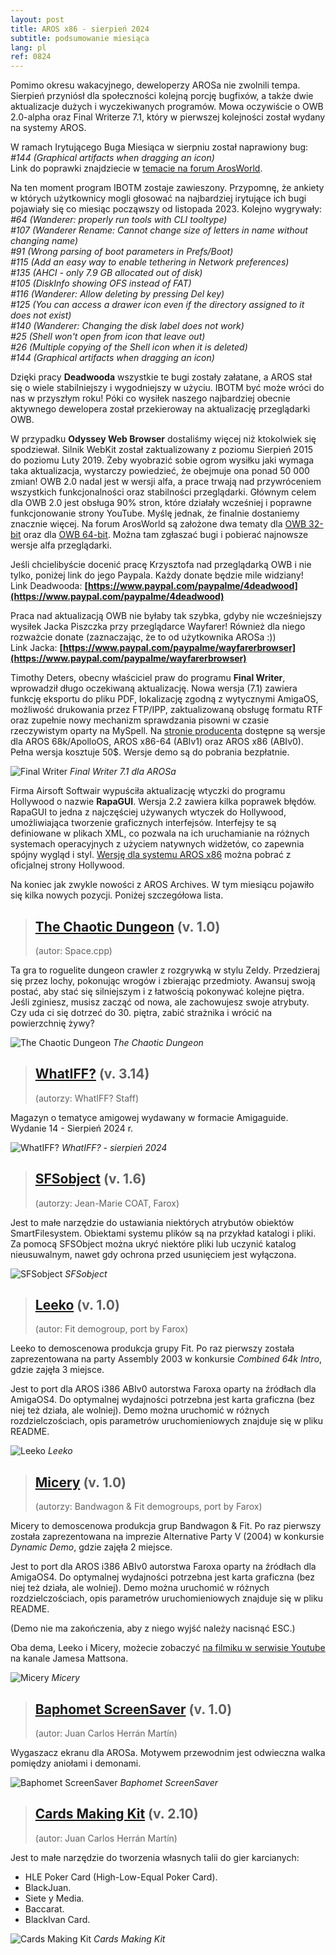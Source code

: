 ```yaml
---
layout: post
title: AROS x86 - sierpień 2024
subtitle: podsumowanie miesiąca
lang: pl
ref: 0824
---
```


Pomimo okresu wakacyjnego, deweloperzy AROSa nie zwolnili tempa. Sierpień przyniósł dla społeczności kolejną porcję bugfixów, a także dwie aktualizacje dużych i wyczekiwanych programów. Mowa oczywiście o OWB 2.0-alpha oraz Final Writerze 7.1, który w pierwszej kolejności został wydany na systemy AROS.

W ramach Irytującego Buga Miesiąca w sierpniu został naprawiony bug:  
*#144 (Graphical artifacts when dragging an icon)*  
Link do poprawki znajdziecie w [temacie na forum ArosWorld](https://arosworld.org/infusions/forum/viewthread.php?thread_id=1299&pid=6134#post_6124).

Na ten moment program IBOTM zostaje zawieszony. Przypomnę, że ankiety w których użytkownicy mogli głosować na najbardziej irytujące ich bugi pojawiały się co miesiąc począwszy od listopada 2023. Kolejno wygrywały:  
*#64 (Wanderer: properly run tools with CLI tooltype)*  
*#107 (Wanderer Rename: Cannot change size of letters in name without changing name)*  
*#91 (Wrong parsing of boot parameters in Prefs/Boot)*  
*#115 (Add an easy way to enable tethering in Network preferences)*  
*#135 (AHCI - only 7.9 GB allocated out of disk)*  
*#105 (DiskInfo showing OFS instead of FAT)*  
*#116 (Wanderer: Allow deleting by pressing Del key)*  
*#125 (You can access a drawer icon even if the directory assigned to it does not exist)*  
*#140 (Wanderer: Changing the disk label does not work)*  
*#25 (Shell won't open from icon that leave out)*  
*#26 (Multiple copying of the Shell icon when it is deleted)*  
*#144 (Graphical artifacts when dragging an icon)*  

Dzięki pracy **Deadwooda** wszystkie te bugi zostały załatane, a AROS stał się o wiele stabilniejszy i wygodniejszy w użyciu. IBOTM być może wróci do nas w przyszłym roku! Póki co wysiłek naszego najbardziej obecnie aktywnego dewelopera został przekieroway na aktualizację przeglądarki OWB.

W przypadku **Odyssey Web Browser** dostaliśmy więcej niż ktokolwiek się spodziewał. Silnik WebKit został zaktualizowany z poziomu Sierpień 2015 do poziomu Luty 2019. Żeby wyobrazić sobie ogrom wysiłku jaki wymaga taka aktualizacja, wystarczy powiedzieć, że obejmuje ona ponad 50 000 zmian! OWB 2.0 nadal jest w wersji alfa, a prace trwają nad przywróceniem wszystkich funkcjonalności oraz stabilności przeglądarki. Głównym celem dla OWB 2.0 jest obsługa 90% stron, które działały wcześniej i poprawne funkcjonowanie strony YouTube. Myślę jednak, że finalnie dostaniemy znacznie więcej. Na forum ArosWorld są założone dwa tematy dla [OWB 32-bit](https://www.arosworld.org/infusions/forum/viewthread.php?thread_id=1293&rowstart=100&pid=6192#post_6188) oraz dla [OWB 64-bit](https://www.arosworld.org/infusions/forum/viewthread.php?thread_id=1175&rowstart=20&pid=6190#post_6189). Można tam zgłaszać bugi i pobierać najnowsze wersje alfa przeglądarki.

Jeśli chcielibyście docenić pracę Krzysztofa nad przeglądarką OWB i nie tylko, poniżej link do jego Paypala. Każdy donate będzie mile widziany!  
Link Deadwooda: **[https://www.paypal.com/paypalme/4deadwood](https://www.paypal.com/paypalme/4deadwood)**  

Praca nad aktualizacją OWB nie byłaby tak szybka, gdyby nie wcześniejszy wysiłek Jacka Piszczka przy przeglądarce Wayfarer! Również dla niego rozważcie donate (zaznaczając, że to od użytkownika AROSa :))  
Link Jacka: **[https://www.paypal.com/paypalme/wayfarerbrowser](https://www.paypal.com/paypalme/wayfarerbrowser)**  

Timothy Deters, obecny właściciel praw do programu **Final Writer**, wprowadził długo oczekiwaną aktualizację. Nowa wersja (7.1) zawiera funkcję eksportu do pliku PDF, lokalizację zgodną z wytycznymi AmigaOS, możliwość drukowania przez FTP/IPP, zaktualizowaną obsługę formatu RTF oraz zupełnie nowy mechanizm sprawdzania pisowni w czasie rzeczywistym oparty na MySpell. Na [stronie producenta](https://final-writer.com/) dostępne są wersje dla AROS 68k/ApolloOS, AROS x86-64 (ABIv1) oraz AROS x86 (ABIv0). Pełna wersja kosztuje 50$. Wersje demo są do pobrania bezpłatnie.

![Final Writer](/assets/img/finalwriter7.png)
*Final Writer 7.1 dla AROSa*

Firma Airsoft Softwair wypuściła aktualizację wtyczki do programu Hollywood o nazwie **RapaGUI**. Wersja 2.2 zawiera kilka poprawek błędów. RapaGUI to jedna z najczęściej używanych wtyczek do Hollywood, umożliwiająca tworzenie graficznych interfejsów. Interfejsy te są definiowane w plikach XML, co pozwala na ich uruchamianie na różnych systemach operacyjnych z użyciem natywnych widżetów, co zapewnia spójny wygląd i styl. [Wersję dla systemu AROS x86](https://www.hollywood-mal.com/download/RapaGUI_Amiga.lha) można pobrać z oficjalnej strony Hollywood.

Na koniec jak zwykle nowości z AROS Archives. W tym miesiącu pojawiło się kilka nowych pozycji. Poniżej szczegółowa lista.

> ## [The Chaotic Dungeon](http://archives.aros-exec.org/?function=showfile&file=game/roleplaying/chaotic-dungeon.i386-aros.zip) (v. 1.0)
> (autor: Space.cpp)

Ta gra to roguelite dungeon crawler z rozgrywką w stylu Zeldy. Przedzieraj się przez lochy, pokonując wrogów i zbierając przedmioty. Awansuj swoją postać, aby stać się silniejszym i z łatwością pokonywać kolejne piętra. Jeśli zginiesz, musisz zacząć od nowa, ale zachowujesz swoje atrybuty. Czy uda ci się dotrzeć do 30. piętra, zabić strażnika i wrócić na powierzchnię żywy?

![The Chaotic Dungeon](/assets/img/chaotic.png)
*The Chaotic Dungeon*

> ## [WhatIFF?](http://archives.aros-exec.org/?function=showfile&file=document/misc/whatiff3.14.lha) (v. 3.14)
> (autorzy: WhatIFF? Staff)

Magazyn o tematyce amigowej wydawany w formacie Amigaguide. Wydanie 14 - Sierpień 2024 r.

![WhatIFF?](/assets/img/whatiff314.png)
*WhatIFF? - sierpień 2024*

> ## [SFSobject](http://archives.aros-exec.org/?function=showfile&file=utility/misc/sfsobject.i386-aros.zip) (v. 1.6)
> (autorzy: Jean-Marie COAT, Farox)

Jest to małe narzędzie do ustawiania niektórych atrybutów obiektów SmartFilesystem. Obiektami systemu plików są na przykład katalogi i pliki. Za pomocą SFSObject można ukryć niektóre pliki lub uczynić katalog nieusuwalnym, nawet gdy ochrona przed usunięciem jest wyłączona.

![SFSobject](/assets/img/sfsobject.png)
*SFSobject*

> ## [Leeko](http://archives.aros-exec.org/?function=showfile&file=demo/scene/fit/leeko-i386-aros.zip) (v. 1.0)
> (autor: Fit demogroup, port by Farox)

Leeko to demoscenowa produkcja grupy Fit. Po raz pierwszy została zaprezentowana na party Assembly 2003 w konkursie *Combined 64k Intro*, gdzie zajęła 3 miejsce.  

Jest to port dla AROS i386 ABIv0 autorstwa Faroxa oparty na źródłach dla AmigaOS4. Do optymalnej wydajności potrzebna jest karta graficzna (bez niej też działa, ale wolniej). Demo można uruchomić w różnych rozdzielczościach, opis parametrów uruchomieniowych znajduje się w pliku README.

![Leeko](/assets/img/lekko.jpg)
*Leeko*

> ## [Micery](http://archives.aros-exec.org/?function=showfile&file=demo/scene/fit/micery-i386-aros.zip) (v. 1.0)
> (autorzy: Bandwagon & Fit demogroups, port by Farox)

Micery to demoscenowa produkcja grup Bandwagon & Fit. Po raz pierwszy została zaprezentowana na imprezie Alternative Party V (2004) w konkursie *Dynamic Demo*, gdzie zajęła 2 miejsce.  

Jest to port dla AROS i386 ABIv0 autorstwa Faroxa oparty na źródłach dla AmigaOS4. Do optymalnej wydajności potrzebna jest karta graficzna (bez niej też działa, ale wolniej). Demo można uruchomić w różnych rozdzielczościach, opis parametrów uruchomieniowych znajduje się w pliku README.  

(Demo nie ma zakończenia, aby z niego wyjść należy nacisnąć ESC.)

Oba dema, Leeko i Micery, możecie zobaczyć [na filmiku w serwisie Youtube](https://www.youtube.com/watch?v=4cN1mXnszIQ) na kanale Jamesa Mattsona.

![Micery](/assets/img/micery.jpg)
*Micery*

> ## [Baphomet ScreenSaver](http://archives.aros-exec.org/?function=showfile&file=utility/misc/baphometscreensaver.lha) (v. 1.0)
> (autor: Juan Carlos Herrán Martín)

Wygaszacz ekranu dla AROSa. Motywem przewodnim jest odwieczna walka pomiędzy aniołami i demonami.

![Baphomet ScreenSaver](/assets/img/baphometss.jpg)
*Baphomet ScreenSaver*

> ## [Cards Making Kit](http://archives.aros-exec.org/?function=showfile&file=game/utility/cardsmakingkit.lha) (v. 2.10)
> (autor: Juan Carlos Herrán Martín)

Jest to małe narzędzie do tworzenia własnych talii do gier karcianych:

- HLE Poker Card (High-Low-Equal Poker Card).
- BlackJuan.
- Siete y Media.
- Baccarat.
- BlackIvan Card.

![Cards Making Kit](/assets/img/cardsmakingkit21.jpg)
*Cards Making Kit*
